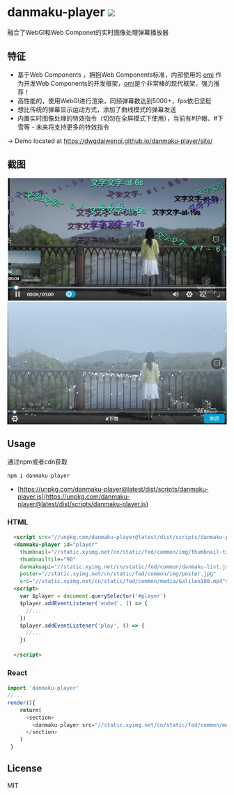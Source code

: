 # danmaku-player [![](https://img.shields.io/npm/v/danmaku-player.svg)](https://www.npmjs.com/package/danmaku-player) 
融合了WebGl和Web Componet的实时图像处理弹幕播放器

## 特征
* 基于Web Components ，拥抱Web Components标准，内部使用的 [omi](https://github.com/Tencent/omi) 作为开发Web Components的开发框架，[omi](https://github.com/Tencent/omi)是个非常棒的现代框架，强力推荐！
* 高性能的，使用WebGl进行渲染，同频弹幕数达到5000+，fps依旧坚挺
* 想比传统的弹幕显示运动方式，添加了曲线模式的弹幕发送
* 内置实时图像处理的特效指令（切勿在全屏模式下使用），当前有#护眼、#下雪等 - 未来将支持更多的特效指令

→ Demo located at https://dwqdaiwenqi.github.io/danmaku-player/site/

## 截图
<img src="./preview1.jpg" style="margin:0 auto; width:699px;">

<img src="./preview2.jpg" style="margin:0 auto; width:699px;">


## Usage
通过npm或者cdn获取
```js
npm i danmaku-player
```
* [https://unpkg.com/danmaku-player@latest/dist/scripts/danmaku-player.js](https://unpkg.com/danmaku-player@latest/dist/scripts/danmaku-player.js)

### HTML
```html
  <script src="//unpkg.com/danmaku-player@latest/dist/scripts/danmaku-player.min.js"></script>
  <danmaku-player id="player" 
    thumbnail="//static.xyimg.net/cn/static/fed/common/img/thumbnail-tile-90X1-scale-160X90.png" 
    thumbnailtile="90"
    danmakuapi="//static.xyimg.net/cn/static/fed/common/danmaku-list.json"
    poster="//static.xyimg.net/cn/static/fed/common/img/poster.jpg" 
    src="//static.xyimg.net/cn/static/fed/common/media/Galileo180.mp4"></danmaku-player>
  <script>
    var $player = document.querySelector('#player')
    $player.addEventListener('ended', () => {
      //...
    })
    $player.addEventListener('play', () => {
      //...
    })
 
  </script>
```
### React
```js
import 'danmaku-player'
//...
render(){
    return(
      <section>
        <danmaku-player src="//static.xyimg.net/cn/static/fed/common/media/Galileo180.mp4"></danmaku-player>
      </section>
    )
 }
```


## License

MIT
